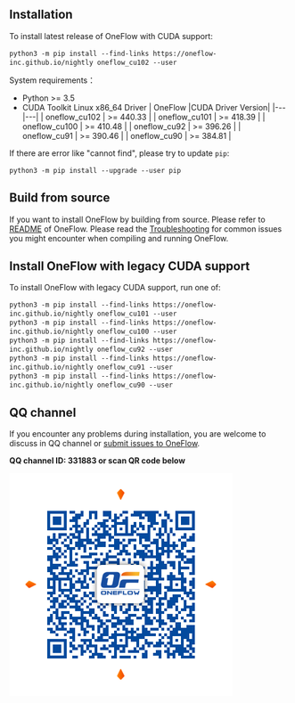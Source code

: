 ## Installation

To install latest release of OneFlow with CUDA support:

```
python3 -m pip install --find-links https://oneflow-inc.github.io/nightly oneflow_cu102 --user
```
    
System requirements：

  - Python >= 3.5
  - CUDA Toolkit Linux x86_64 Driver
    | OneFlow |CUDA Driver Version|
    |---|---|
    | oneflow_cu102  | >= 440.33  |
    | oneflow_cu101  | >= 418.39  |
    | oneflow_cu100  | >= 410.48  |
    | oneflow_cu92  | >= 396.26  |
    | oneflow_cu91  | >= 390.46  |
    | oneflow_cu90  | >= 384.81  |

If there are error like "cannot find", please try to update `pip`:
```shell
python3 -m pip install --upgrade --user pip
```
## Build from source

If you want to install OneFlow by building from source. Please refer to [README](https://github.com/Oneflow-Inc/oneflow/blob/develop/README.md) of OneFlow. Please read the [Troubleshooting](https://github.com/Oneflow-Inc/oneflow/blob/develop/docs/source/troubleshooting.md) for common issues you might encounter when compiling and running OneFlow.

## Install OneFlow with legacy CUDA support

To install OneFlow with legacy CUDA support, run one of:
```
python3 -m pip install --find-links https://oneflow-inc.github.io/nightly oneflow_cu101 --user
python3 -m pip install --find-links https://oneflow-inc.github.io/nightly oneflow_cu100 --user
python3 -m pip install --find-links https://oneflow-inc.github.io/nightly oneflow_cu92 --user
python3 -m pip install --find-links https://oneflow-inc.github.io/nightly oneflow_cu91 --user
python3 -m pip install --find-links https://oneflow-inc.github.io/nightly oneflow_cu90 --user
```

## QQ channel 
If you encounter any problems during installation, you are welcome to discuss in QQ channel or [submit issues to OneFlow](https://github.com/Oneflow-Inc/oneflow/issues).

**QQ channel ID: 331883 or scan QR code below**

![qq group](../contribute/imgs/qq_group.png)
